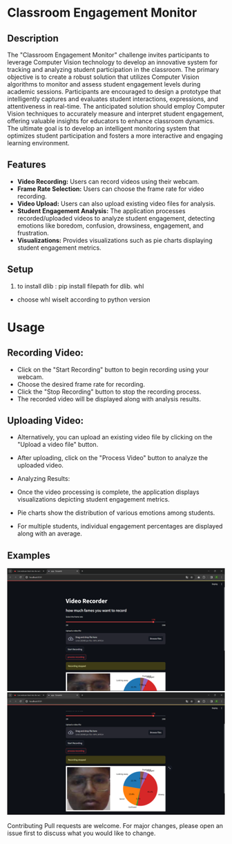 # Classroom Engagement Monitor

## Description

The "Classroom Engagement Monitor" challenge invites participants to leverage Computer Vision technology to develop an innovative system for tracking and analyzing student participation in the classroom. The primary objective is to create a robust solution that utilizes Computer Vision algorithms to monitor and assess student engagement levels during academic sessions. Participants are encouraged to design a prototype that intelligently captures and evaluates student interactions, expressions, and attentiveness in real-time. The anticipated solution should employ Computer Vision techniques to accurately measure and interpret student engagement, offering valuable insights for educators to enhance classroom dynamics. The ultimate goal is to develop an intelligent monitoring system that optimizes student participation and fosters a more interactive and engaging learning environment.

## Features

- **Video Recording:** Users can record videos using their webcam.
- **Frame Rate Selection:** Users can choose the frame rate for video recording.
- **Video Upload:** Users can also upload existing video files for analysis.
- **Student Engagement Analysis:** The application processes recorded/uploaded videos to analyze student engagement, detecting emotions like boredom, confusion, drowsiness, engagement, and frustration.
- **Visualizations:** Provides visualizations such as pie charts displaying student engagement metrics.

## Setup

1. to install dlib :
 pip install filepath for dlib. whl 
 - choose whl wiselt according to python version 
# Usage
## Recording Video:

- Click on the "Start Recording" button to begin recording using your webcam.
- Choose the desired frame rate for recording.
- Click the "Stop Recording" button to stop the recording process.
- The recorded video will be displayed along with analysis results.
## Uploading Video:

- Alternatively, you can upload an existing video file by clicking on the "Upload a video file" button.
- After uploading, click on the "Process Video" button to analyze the uploaded video.
- Analyzing Results:

- Once the video processing is complete, the application displays visualizations depicting student engagement metrics.
- Pie charts show the distribution of various emotions among students.
- For multiple students, individual engagement percentages are displayed along with an average.
## Examples
![Alt text](./ss1.png)
![Alt text](./ss2.png)

Contributing
Pull requests are welcome. For major changes, please open an issue first to discuss what you would like to change.
